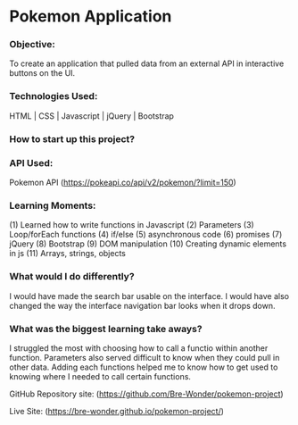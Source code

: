 # Pokemon Application

### Objective: 
To create an application that pulled data from an external API in interactive buttons on the UI.

### Technologies Used: 
HTML | CSS | Javascript | jQuery | Bootstrap

### How to start up this project?


### API Used:
Pokemon API (https://pokeapi.co/api/v2/pokemon/?limit=150)

### Learning Moments: 
(1) Learned how to write functions in Javascript (2) Parameters (3) Loop/forEach functions (4) if/else (5) asynchronous code (6) promises (7) jQuery (8) Bootstrap (9) DOM manipulation (10) Creating dynamic elements in js (11) Arrays, strings, objects

### What would I do differently? 
I would have made the search bar usable on the interface. I would have also changed the way the interface navigation bar looks when it drops down. 

### What was the biggest learning take aways? 
I struggled the most with choosing how to call a functio within another function. Parameters also served difficult to know when they could pull in other data. Adding each functions helped me to know how to get used to knowing where I needed to call certain functions.

GitHub Repository site:  (https://github.com/Bre-Wonder/pokemon-project)

Live Site: (https://bre-wonder.github.io/pokemon-project/)
